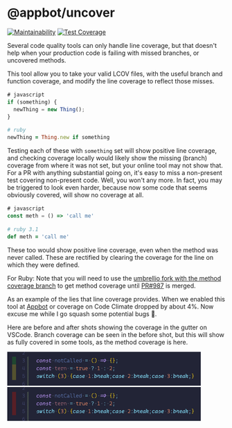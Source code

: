 # @appbot/uncover

[![Maintainability](https://api.codeclimate.com/v1/badges/ab59d137b487363080eb/maintainability)](https://codeclimate.com/repos/6400001854e316009d001dd2/maintainability) [![Test Coverage](https://api.codeclimate.com/v1/badges/ab59d137b487363080eb/test_coverage)](https://codeclimate.com/repos/6400001854e316009d001dd2/test_coverage)

Several code quality tools can only handle line coverage, but that doesn't help when your production code is failing with missed branches, or uncovered methods.

This tool allow you to take your valid LCOV files, with the useful branch and function coverage, and modify the line coverage to reflect those misses.

```javascript
# javascript
if (something) {
  newThing = new Thing();
}
```

```ruby
# ruby
newThing = Thing.new if something
```

Testing each of these with `something` set will show positive line coverage, and checking coverage locally would likely show the missing (branch) coverage from where it was not set, but your online tool may not show that. For a PR with anything substantial going on, it's easy to miss a non-present test covering non-present code. Well, you won't any more. In fact, you may be triggered to look even harder, because now some code that seems obviously covered, will show no coverage at all.

```javascript
# javascript
const meth = () => 'call me'
```

```ruby
# ruby 3.1
def meth = 'call me'
```

These too would show positive line coverage, even when the method was never called. These are rectified by clearing the coverage for the line on which they were defined.

For Ruby: Note that you will need to use the [umbrellio fork with the method coverage branch](https://github.com/umbrellio/simplecov/tree/add-method-coverage-support) to get method coverage until [PR#987](https://github.com/simplecov-ruby/simplecov/pull/987) is merged.

As an example of the lies that line coverage provides. When we enabled this tool at [Appbot](https://appbot.co) or coverage on Code Climate dropped by about 4%. Now excuse me while I go squash some potential bugs 🐛.

Here are before and after shots showing the coverage in the gutter on VSCode. Branch coverage can be seen in the before shot, but this will show as fully covered in some tools, as the method coverage is here.

![before](doc/before.png) ![after](doc/after.png)
